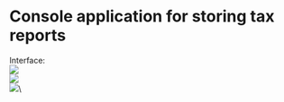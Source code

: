 # Console application for storing tax reports
Interface:\
![](https://i.postimg.cc/9Q7V2zzK/Screenshot-2021-07-24-173427.jpg)\
![](https://i.postimg.cc/VNPwk1C6/Screenshot-2021-07-24-173512.jpg)\
![](https://i.postimg.cc/ZKgZX6Y6/Screenshot-2021-07-24-173522.jpg)\
